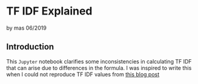 # TF IDF Explained
by mas 06/2019

## Introduction
This ```Jupyter``` notebook clarifies some inconsistencies in calculating TF IDF that can arise due to differences in the formula. I was inspired to write this when I could not reproduce TF IDF values from [this blog post](http://blog.christianperone.com/2011/09/machine-learning-text-feature-extraction-tf-idf-part-i/)
